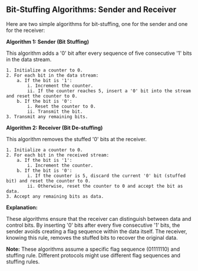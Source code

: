 ## Bit-Stuffing Algorithms: Sender and Receiver

Here are two simple algorithms for bit-stuffing, one for the sender and one for the receiver:

**Algorithm 1: Sender (Bit Stuffing)**

This algorithm adds a '0' bit after every sequence of five consecutive '1' bits in the data stream.

```
1. Initialize a counter to 0.
2. For each bit in the data stream:
    a. If the bit is '1':
        i. Increment the counter.
        ii. If the counter reaches 5, insert a '0' bit into the stream and reset the counter to 0.
    b. If the bit is '0':
        i. Reset the counter to 0.
        ii. Transmit the bit.
3. Transmit any remaining bits.
```

**Algorithm 2: Receiver (Bit De-stuffing)**

This algorithm removes the stuffed '0' bits at the receiver.

```
1. Initialize a counter to 0.
2. For each bit in the received stream:
    a. If the bit is '1':
        i. Increment the counter.
    b. If the bit is '0':
        i. If the counter is 5, discard the current '0' bit (stuffed bit) and reset the counter to 0.
        ii. Otherwise, reset the counter to 0 and accept the bit as data.
3. Accept any remaining bits as data.
```

**Explanation:**

These algorithms ensure that the receiver can distinguish between data and control bits. By inserting '0' bits after every five consecutive '1' bits, the sender avoids creating a flag sequence within the data itself. The receiver, knowing this rule, removes the stuffed bits to recover the original data. 

**Note:** These algorithms assume a specific flag sequence (01111110) and stuffing rule. Different protocols might use different flag sequences and stuffing rules. 
